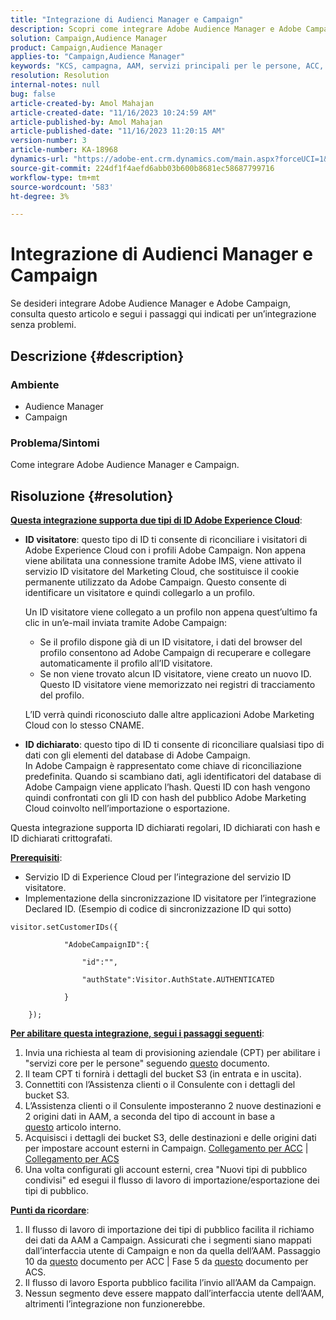 ```yaml
---
title: "Integrazione di Audienci Manager e Campaign"
description: Scopri come integrare Adobe Audience Manager e Adobe Campaign.
solution: Campaign,Audience Manager
product: Campaign,Audience Manager
applies-to: "Campaign,Audience Manager"
keywords: "KCS, campagna, AAM, servizi principali per le persone, ACC, ACS, integrazione"
resolution: Resolution
internal-notes: null
bug: false
article-created-by: Amol Mahajan
article-created-date: "11/16/2023 10:24:59 AM"
article-published-by: Amol Mahajan
article-published-date: "11/16/2023 11:20:15 AM"
version-number: 3
article-number: KA-18968
dynamics-url: "https://adobe-ent.crm.dynamics.com/main.aspx?forceUCI=1&pagetype=entityrecord&etn=knowledgearticle&id=8e69bb5f-6a84-ee11-8179-6045bd006b4b"
source-git-commit: 224df1f4aefd6abb03b600b8681ec58687799716
workflow-type: tm+mt
source-wordcount: '583'
ht-degree: 3%

---
```


# Integrazione di Audienci Manager e Campaign


Se desideri integrare Adobe Audience Manager e Adobe Campaign, consulta questo articolo e segui i passaggi qui indicati per un’integrazione senza problemi.

## Descrizione {#description}


### <b>Ambiente</b>

- Audience Manager
- Campaign




### <b>Problema/Sintomi</b>

Come integrare Adobe Audience Manager e Campaign.


## Risoluzione {#resolution}




<u><b>Questa integrazione supporta due tipi di ID Adobe Experience Cloud</b></u>:

- <b>ID visitatore</b>: questo tipo di ID ti consente di riconciliare i visitatori di Adobe Experience Cloud con i profili Adobe Campaign. Non appena viene abilitata una connessione tramite Adobe IMS, viene attivato il servizio ID visitatore del Marketing Cloud, che sostituisce il cookie permanente utilizzato da Adobe Campaign. Questo consente di identificare un visitatore e quindi collegarlo a un profilo.



  Un ID visitatore viene collegato a un profilo non appena quest’ultimo fa clic in un’e-mail inviata tramite Adobe Campaign:

   - Se il profilo dispone già di un ID visitatore, i dati del browser del profilo consentono ad Adobe Campaign di recuperare e collegare automaticamente il profilo all’ID visitatore.
   - Se non viene trovato alcun ID visitatore, viene creato un nuovo ID. Questo ID visitatore viene memorizzato nei registri di tracciamento del profilo.

  L’ID verrà quindi riconosciuto dalle altre applicazioni Adobe Marketing Cloud con lo stesso CNAME.
- <b>ID dichiarato</b>: questo tipo di ID ti consente di riconciliare qualsiasi tipo di dati con gli elementi del database di Adobe Campaign. In Adobe Campaign è rappresentato come chiave di riconciliazione predefinita. Quando si scambiano dati, agli identificatori del database di Adobe Campaign viene applicato l’hash. Questi ID con hash vengono quindi confrontati con gli ID con hash del pubblico Adobe Marketing Cloud coinvolto nell’importazione o esportazione.


Questa integrazione supporta ID dichiarati regolari, ID dichiarati con hash e ID dichiarati crittografati.

<u><b>Prerequisiti</b></u>:

- Servizio ID di Experience Cloud per l’integrazione del servizio ID visitatore.
- Implementazione della sincronizzazione ID visitatore per l’integrazione Declared ID. (Esempio di codice di sincronizzazione ID qui sotto)&#x200B;



```
visitor.setCustomerIDs({

            "AdobeCampaignID":{

                "id":"",

                "authState":Visitor.AuthState.AUTHENTICATED

            }

    });
```




<u><b>Per abilitare questa integrazione, segui i passaggi seguenti</b></u>:

1. Invia una richiesta al team di provisioning aziendale (CPT) per abilitare i &quot;servizi core per le persone&quot; seguendo [questo](https://adobe-ent.crm.dynamics.com/main.aspx?appid=c8f3a4cd-a068-e911-a957-000d3a34e00b&amp;amp;pagetype=entityrecord&amp;amp;etn=knowledgearticle&amp;amp;id=d2a266a4-b3a9-ec11-983f-000d3a349e63) documento.
2. Il team CPT ti fornirà i dettagli del bucket S3 (in entrata e in uscita).
3. Connettiti con l’Assistenza clienti o il Consulente con i dettagli del bucket S3.
4. L’Assistenza clienti o il Consulente imposteranno 2 nuove destinazioni e 2 origini dati in AAM, a seconda del tipo di account in base a [questo](https://wiki.corp.adobe.com/pages/viewpage.action?pageId=1061261145) articolo interno.
5. Acquisisci i dettagli dei bucket S3, delle destinazioni e delle origini dati per impostare account esterni in Campaign. [Collegamento per ACC](https://experienceleague.adobe.com/docs/experience-cloud-kcs/kbarticles/KA-16470.html?lang=es-ES) | [Collegamento per ACS](https://experienceleague.adobe.com/docs/campaign-standard/using/integrating-with-adobe-cloud/working-with-campaign-and-audience-manager-or-people-core-service/sharing-audiences-with-audience-manager-or-people-core-service.html?lang=en)
6. Una volta configurati gli account esterni, crea &quot;Nuovi tipi di pubblico condivisi&quot; ed esegui il flusso di lavoro di importazione/esportazione dei tipi di pubblico.


<u><b>Punti da ricordare</b></u>:

1. Il flusso di lavoro di importazione dei tipi di pubblico facilita il richiamo dei dati da AAM a Campaign. Assicurati che i segmenti siano mappati dall’interfaccia utente di Campaign e non da quella dell’AAM. Passaggio 10 da [questo](https://experienceleague.adobe.com/docs/experience-cloud-kcs/kbarticles/KA-16470.html?lang=es-ES) documento per ACC | Fase 5 da [questo](https://experienceleague.adobe.com/docs/campaign-standard/using/integrating-with-adobe-cloud/working-with-campaign-and-audience-manager-or-people-core-service/sharing-audiences-with-audience-manager-or-people-core-service.html?lang=en) documento per ACS.
2. Il flusso di lavoro Esporta pubblico facilita l’invio all’AAM da Campaign.
3. Nessun segmento deve essere mappato dall’interfaccia utente dell’AAM, altrimenti l’integrazione non funzionerebbe.



